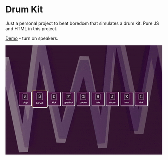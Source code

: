 # Drum Kit

Just a personal project to beat boredom that simulates a drum kit. Pure JS and HTML in this project.

[Demo](https://drum-kit-roan.vercel.app/) - turn on speakers.

![DemoGif](https://github.com/GalindoSVQ/drum-kit/blob/main/assets/demo.gif?raw=true)
